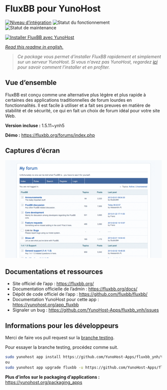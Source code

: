 <!--
N.B.: This README was automatically generated by https://github.com/YunoHost/apps/tree/master/tools/README-generator
It shall NOT be edited by hand.
-->

# FluxBB pour YunoHost

[![Niveau d’intégration](https://dash.yunohost.org/integration/fluxbb.svg)](https://dash.yunohost.org/appci/app/fluxbb) ![Statut du fonctionnement](https://ci-apps.yunohost.org/ci/badges/fluxbb.status.svg) ![Statut de maintenance](https://ci-apps.yunohost.org/ci/badges/fluxbb.maintain.svg)

[![Installer FluxBB avec YunoHost](https://install-app.yunohost.org/install-with-yunohost.svg)](https://install-app.yunohost.org/?app=fluxbb)

*[Read this readme in english.](./README.md)*

> *Ce package vous permet d’installer FluxBB rapidement et simplement sur un serveur YunoHost.
Si vous n’avez pas YunoHost, regardez [ici](https://yunohost.org/#/install) pour savoir comment l’installer et en profiter.*

## Vue d’ensemble

FluxBB est conçu comme une alternative plus légère et plus rapide à certaines des applications traditionnelles de forum lourdes en fonctionnalités. Il est facile à utiliser et a fait ses preuves en matière de stabilité et de sécurité, ce qui en fait un choix de forum idéal pour votre site Web. 

**Version incluse :** 1.5.11~ynh5

**Démo :** https://fluxbb.org/forums/index.php

## Captures d’écran

![Capture d’écran de FluxBB](./doc/screenshots/fluxbb_screenshot.png)

## Documentations et ressources

* Site officiel de l’app : <https://fluxbb.org/>
* Documentation officielle de l’admin : <https://fluxbb.org/docs/>
* Dépôt de code officiel de l’app : <https://github.com/fluxbb/fluxbb/>
* Documentation YunoHost pour cette app : <https://yunohost.org/app_fluxbb>
* Signaler un bug : <https://github.com/YunoHost-Apps/fluxbb_ynh/issues>

## Informations pour les développeurs

Merci de faire vos pull request sur la [branche testing](https://github.com/YunoHost-Apps/fluxbb_ynh/tree/testing).

Pour essayer la branche testing, procédez comme suit.

``` bash
sudo yunohost app install https://github.com/YunoHost-Apps/fluxbb_ynh/tree/testing --debug
ou
sudo yunohost app upgrade fluxbb -u https://github.com/YunoHost-Apps/fluxbb_ynh/tree/testing --debug
```

**Plus d’infos sur le packaging d’applications :** <https://yunohost.org/packaging_apps>